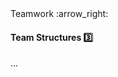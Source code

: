 <link rel="stylesheet" href="{{baseUrl}}/css/textbook.css">

<div class="website-content">

<div id="path">Teamwork :arrow_right: </div>

<div id="title">

#### Team Structures :three:

</div>

<div id="body">

...

</div>

</div>
